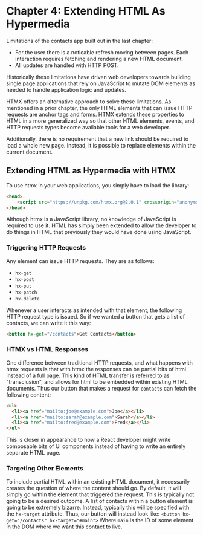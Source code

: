 # Chapter 4: Extending HTML As Hypermedia

Limitations of the contacts app built out in the last chapter:

- For the user there is a noticable refresh moving between pages. Each interaction requires fetching and rendering a new HTML document.
- All updates are handled with HTTP POST.

Historically these limitations have driven web developers towards building single page applications that rely on JavaScript to mutate DOM elements as needed to handle application logic and updates.

HTMX offers an alternative approach to solve these limitations. As mentioned in a prior chapter, the only HTML elements that can issue HTTP requests are anchor tags and forms. HTMX extends these properties to HTML in a more generalized way so that other HTML elements, events, and HTTP requests types become available tools for a web developer.

Additionally, there is no requirement that a new link should be required to load a whole new page. Instead, it is possible to replace elements within the current document.

## Extending HTML as Hypermedia with HTMX

To use htmx in your web applications, you simply have to load the library:

```html
<head>
    <script src="https://unpkg.com/htmx.org@2.0.1" crossorigin="anonymous"></script>
</head>
```

Although htmx is a JavaScript library, no knowledge of JavaScript is required to use it. HTML has simply been extended to allow the developer to do things in HTML that previously they would have done using JavaScript.

### Triggering HTTP Requests

Any element can issue HTTP requests. They are as follows:

- `hx-get`
- `hx-post`
- `hx-put`
- `hx-patch`
- `hx-delete`

Whenever a user interacts as intended with that element, the following HTTP request type is issued. So if we wanted a button that gets a list of contacts, we can write it this way:

```html
<button hx-get="/contacts">Get Contacts</button>
```

### HTMX vs HTML Responses

One difference between traditional HTTP requests, and what happens with htmx requests is that with htmx the responses can be partial bits of html instead of a full page. This kind of HTML transfer is referred to as "transclusion", and allows for html to be embedded within existing HTML documents. Thus our button that makes a request for `contacts` can fetch the following content:

```html
<ul>
  <li><a href="mailto:joe@example.com">Joe</a></li>
  <li><a href="mailto:sarah@example.com">Sarah</a></li>
  <li><a href="mailto:fred@example.com">Fred</a></li>
</ul>
```

This is closer in appearance to how a React developer might write composable bits of UI components instead of having to write an entirely separate HTML page.

### Targeting Other Elements

To include partial HTML within an existing HTML document, it necessarily creates the question of where the content should go. By default, it will simply go within the element that triggered the request. This is typically not going to be a desired outcome. A list of contacts within a button element is going to be extremely bizarre. Instead, typically this will be specified with the `hx-target` attribute. Thus, our button will instead look like: `<button hx-get="/contacts" hx-target="#main">` Where `main` is the ID of some element in the DOM where we want this contact to live.
